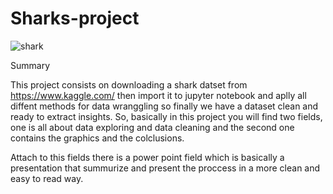 # Sharks-project

![shark](https://user-images.githubusercontent.com/93143274/196373901-35b9703c-bf20-4029-a1c0-87af61876435.jpeg)


Summary


This project consists on downloading a shark datset from https://www.kaggle.com/ then import it to jupyter notebook and aplly all diffent methods for data wranggling so finally we have a dataset clean and ready to extract insights. So, basically in this project you will find two fields, one is all about data exploring and data cleaning and the second one contains the graphics and the colclusions. 

Attach to this fields there is a power point field which is basically a presentation that summurize and present the proccess in a more clean and easy to read way.




